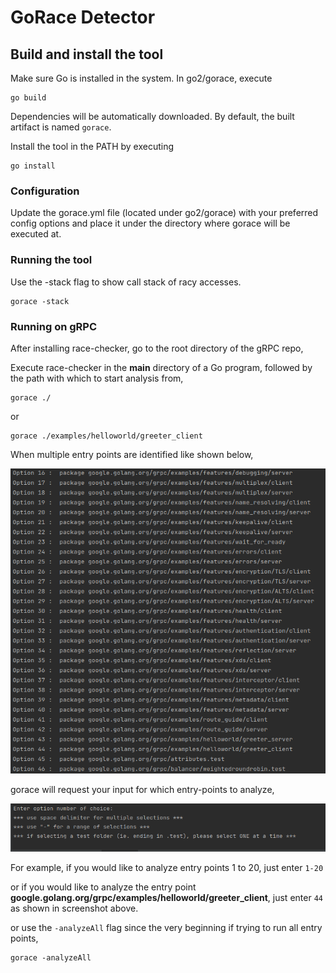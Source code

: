 # GoRace Detector

 
## Build and install the tool

Make sure Go is installed in the system. 
In go2/gorace, execute
```
go build
```
Dependencies will be automatically downloaded. By default, the built artifact is named `gorace`.

Install the tool in the PATH by executing
```
go install
```

### Configuration

Update the gorace.yml file (located under go2/gorace) with your preferred config options and place it under the directory where gorace will be executed at. 


### Running the tool

Use the -stack flag to show call stack of racy accesses. 
```
gorace -stack
```

### Running on gRPC

After installing race-checker, go to the root directory of the gRPC repo, 

Execute race-checker in the **main** directory of a Go program, followed by the path with which to start analysis from, 
```
gorace ./
```
or 
```
gorace ./examples/helloworld/greeter_client
```

When multiple entry points are identified like shown below, 

![Image of screenshot](tests/grpc.png)

gorace will request your input for which entry-points to analyze, 

![Image of screenshot](tests/input.png)

For example, if you would like to analyze entry points 1 to 20, just enter
`1-20`

or if you would like to analyze the entry point **google.golang.org/grpc/examples/helloworld/greeter_client**, just enter
`44` 
as shown in screenshot above. 


or use the `-analyzeAll` flag since the very beginning if trying to run all entry points, 
```
gorace -analyzeAll
```
